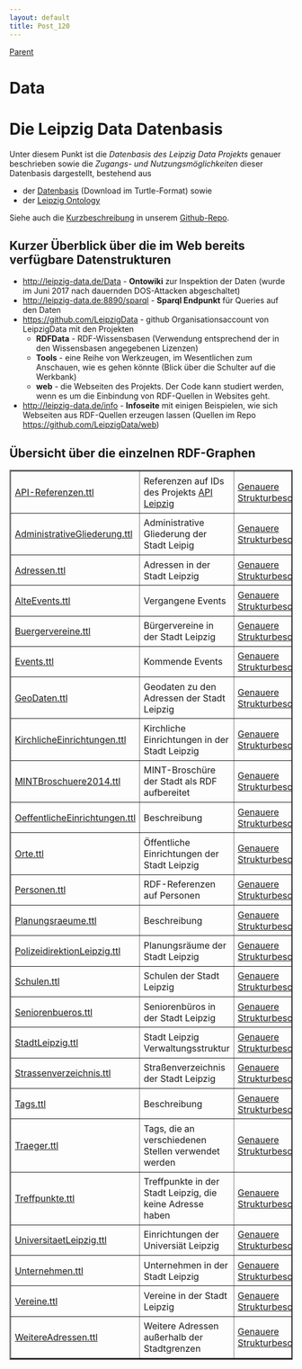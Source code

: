 ```yaml
---
layout: default
title: Post_120
---
```



[Parent](Page_0)

# Data

<h1>Die Leipzig Data Datenbasis</h1>
Unter diesem Punkt ist die <em>Datenbasis des Leipzig Data Projekts</em> genauer beschrieben sowie die <em>Zugangs- und Nutzungsmöglichkeiten</em> dieser Datenbasis dargestellt, bestehend aus
<ul>
 	<li>der <a title="Leipzig Data" href="http://www.leipzig-data.de/RDFData/">Datenbasis</a> (Download im Turtle-Format) sowie</li>
 	<li>der <a title="Ontology" href="/ontology/">Leipzig Ontology</a></li>
</ul>
Siehe auch die <a href="https://github.com/LeipzigData/RDFData/wiki">Kurzbeschreibung</a> in unserem <a href="https://github.com/LeipzigData">Github-Repo</a>.
<h2>Kurzer Überblick über die im Web bereits verfügbare Datenstrukturen</h2>
<ul>
 	<li><a href="http://leipzig-data.de/Data">http://leipzig-data.de/Data</a> - <b>Ontowiki</b> zur Inspektion der Daten (wurde im Juni 2017 nach dauernden DOS-Attacken abgeschaltet)</li>
 	<li><a href="http://leipzig-data.de:8890/sparql">http://leipzig-data.de:8890/sparql</a> - <b>Sparql Endpunkt</b> für Queries auf den Daten</li>
 	<li><a href="https://github.com/LeipzigData">https://github.com/LeipzigData</a> - github Organisationsaccount von LeipzigData mit den Projekten
<ul>
 	<li><strong>RDFData</strong> - RDF-Wissensbasen (Verwendung entsprechend der in den Wissensbasen angegebenen Lizenzen)</li>
 	<li><strong>Tools</strong> - eine Reihe von Werkzeugen, im Wesentlichen zum Anschauen, wie es gehen könnte (Blick über die Schulter auf die Werkbank)</li>
 	<li><strong>web</strong> - die Webseiten des Projekts. Der Code kann studiert werden, wenn es um die Einbindung von RDF-Quellen in Websites geht.</li>
</ul>
</li>
 	<li><a href="http://leipzig-data.de/info">http://leipzig-data.de/info</a> - <b>Infoseite</b> mit einigen Beispielen, wie sich Webseiten aus RDF-Quellen erzeugen lassen (Quellen im Repo <a href="https://github.com/LeipzigData/web">https://github.com/LeipzigData/web</a>)</li>
</ul>
<h2>Übersicht über die einzelnen RDF-Graphen</h2>
<table border="2">
<tbody>
<tr>
<td style="padding: 5pt;"><a href="http://leipzig-data.de/RDFData/API-Referenzen.ttl">API-Referenzen.ttl</a></td>
<td style="padding: 5pt;">Referenzen auf IDs des Projekts <a href="apileipzig.de">API Leipzig</a></td>
<td style="padding: 5pt;"><a href="/ontology/referenzen">Genauere Strukturbeschreibung</a></td>
</tr>
<tr>
<td style="padding: 5pt;"><a href="http://leipzig-data.de/RDFData/AdministrativeGliederung.ttl">AdministrativeGliederung.ttl</a></td>
<td style="padding: 5pt;">Administrative Gliederung der Stadt Leipig</td>
<td style="padding: 5pt;"><a href="/ontology/AdministrativeGliederung">Genauere Strukturbeschreibung</a></td>
</tr>
<tr>
<td style="padding: 5pt;"><a href="http://leipzig-data.de/RDFData/Adressen.ttl">Adressen.ttl</a></td>
<td style="padding: 5pt;">Adressen in der Stadt Leipzig</td>
<td style="padding: 5pt;"><a href="/ontology/Adressen">Genauere Strukturbeschreibung</a></td>
</tr>
<tr>
<td style="padding: 5pt;"><a href="http://leipzig-data.de/RDFData/AlteEvents.ttl">AlteEvents.ttl</a></td>
<td style="padding: 5pt;">Vergangene Events</td>
<td style="padding: 5pt;"><a href="/ontology/Events">Genauere Strukturbeschreibung</a></td>
</tr>
<tr>
<td style="padding: 5pt;"><a href="http://leipzig-data.de/RDFData/Buergervereine.ttl">Buergervereine.ttl</a></td>
<td style="padding: 5pt;">Bürgervereine in der Stadt Leipzig</td>
<td style="padding: 5pt;"><a href="/ontology/Akteure">Genauere Strukturbeschreibung</a></td>
</tr>
<tr>
<td style="padding: 5pt;"><a href="http://leipzig-data.de/RDFData/Events.ttl">Events.ttl</a></td>
<td style="padding: 5pt;">Kommende Events</td>
<td style="padding: 5pt;"><a href="/ontology/Events">Genauere Strukturbeschreibung</a></td>
</tr>
<tr>
<td style="padding: 5pt;"><a href="http://leipzig-data.de/RDFData/GeoDaten.ttl">GeoDaten.ttl</a></td>
<td style="padding: 5pt;">Geodaten zu den Adressen der Stadt Leipzig</td>
<td style="padding: 5pt;"><a href="/ontology/Adressen">Genauere Strukturbeschreibung</a></td>
</tr>
<tr>
<td style="padding: 5pt;"><a href="http://leipzig-data.de/RDFData/KirchlicheEinrichtungen.ttl">KirchlicheEinrichtungen.ttl</a></td>
<td style="padding: 5pt;">Kirchliche Einrichtungen in der Stadt Leipzig</td>
<td style="padding: 5pt;"><a href="/ontology/Akteure">Genauere Strukturbeschreibung</a></td>
</tr>
<tr>
<td style="padding: 5pt;"><a href="http://leipzig-data.de/RDFData/MINTBroschuere2014.ttl">MINTBroschuere2014.ttl</a></td>
<td style="padding: 5pt;">MINT-Broschüre der Stadt als RDF aufbereitet</td>
<td style="padding: 5pt;"><a href="/ontology/MINTBroschuere">Genauere Strukturbeschreibung</a></td>
</tr>
<tr>
<td style="padding: 5pt;"><a href="http://leipzig-data.de/RDFData/OeffentlicheEinrichtungen.ttl">OeffentlicheEinrichtungen.ttl</a></td>
<td style="padding: 5pt;">Beschreibung</td>
<td style="padding: 5pt;"><a href="/ontology/Akteure">Genauere Strukturbeschreibung</a></td>
</tr>
<tr>
<td style="padding: 5pt;"><a href="http://leipzig-data.de/RDFData/Orte.ttl">Orte.ttl</a></td>
<td style="padding: 5pt;">Öffentliche Einrichtungen der Stadt Leipzig</td>
<td style="padding: 5pt;"><a href="/ontology/Orte">Genauere Strukturbeschreibung</a></td>
</tr>
<tr>
<td style="padding: 5pt;"><a href="http://leipzig-data.de/RDFData/Personen.ttl">Personen.ttl</a></td>
<td style="padding: 5pt;">RDF-Referenzen auf Personen</td>
<td style="padding: 5pt;"><a href="/ontology/Akteure">Genauere Strukturbeschreibung</a></td>
</tr>
<tr>
<td style="padding: 5pt;"><a href="http://leipzig-data.de/RDFData/Planungsraeume.ttl">Planungsraeume.ttl</a></td>
<td style="padding: 5pt;">Beschreibung</td>
<td style="padding: 5pt;"><a href="/ontology/AdministrativeGliederung">Genauere Strukturbeschreibung</a></td>
</tr>
<tr>
<td style="padding: 5pt;"><a href="http://leipzig-data.de/RDFData/PolizeidirektionLeipzig.ttl">PolizeidirektionLeipzig.ttl</a></td>
<td style="padding: 5pt;">Planungsräume der Stadt Leipzig</td>
<td style="padding: 5pt;"><a href="/ontology/Sonstiges">Genauere Strukturbeschreibung</a></td>
</tr>
<tr>
<td style="padding: 5pt;"><a href="http://leipzig-data.de/RDFData/Schulen.ttl">Schulen.ttl</a></td>
<td style="padding: 5pt;">Schulen der Stadt Leipzig</td>
<td style="padding: 5pt;"><a href="/ontology/Schulen">Genauere Strukturbeschreibung</a></td>
</tr>
<tr>
<td style="padding: 5pt;"><a href="http://leipzig-data.de/RDFData/Seniorenbueros.ttl">Seniorenbueros.ttl</a></td>
<td style="padding: 5pt;">Seniorenbüros in der Stadt Leipzig</td>
<td style="padding: 5pt;"><a href="/ontology/Sonstiges">Genauere Strukturbeschreibung</a></td>
</tr>
<tr>
<td style="padding: 5pt;"><a href="http://leipzig-data.de/RDFData/StadtLeipzig.ttl">StadtLeipzig.ttl</a></td>
<td style="padding: 5pt;">Stadt Leipzig Verwaltungsstruktur</td>
<td style="padding: 5pt;"><a href="/ontology/StadtLeipzig">Genauere Strukturbeschreibung</a></td>
</tr>
<tr>
<td style="padding: 5pt;"><a href="http://leipzig-data.de/RDFData/Strassenverzeichnis.ttl">Strassenverzeichnis.ttl</a></td>
<td style="padding: 5pt;">Straßenverzeichnis der Stadt Leipzig</td>
<td style="padding: 5pt;"><a href="/ontology/Adressen">Genauere Strukturbeschreibung</a></td>
</tr>
<tr>
<td style="padding: 5pt;"><a href="http://leipzig-data.de/RDFData/Tags.ttl">Tags.ttl</a></td>
<td style="padding: 5pt;">Beschreibung</td>
<td style="padding: 5pt;"><a href="/ontology/Tags">Genauere Strukturbeschreibung</a></td>
</tr>
<tr>
<td style="padding: 5pt;"><a href="http://leipzig-data.de/RDFData/Traeger.ttl">Traeger.ttl</a></td>
<td style="padding: 5pt;">Tags, die an verschiedenen Stellen verwendet werden</td>
<td style="padding: 5pt;"><a href="/ontology/Akteure">Genauere Strukturbeschreibung</a></td>
</tr>
<tr>
<td style="padding: 5pt;"><a href="http://leipzig-data.de/RDFData/Treffpunkte.ttl">Treffpunkte.ttl</a></td>
<td style="padding: 5pt;">Treffpunkte in der Stadt Leipzig, die keine Adresse haben</td>
<td style="padding: 5pt;"><a href="/ontology/Adressen">Genauere Strukturbeschreibung</a></td>
</tr>
<tr>
<td style="padding: 5pt;"><a href="http://leipzig-data.de/RDFData/UniversitaetLeipzig.ttl">UniversitaetLeipzig.ttl</a></td>
<td style="padding: 5pt;">Einrichtungen der Universiät Leipzig</td>
<td style="padding: 5pt;"><a href="/ontology/UniversitaetLeipzig">Genauere Strukturbeschreibung</a></td>
</tr>
<tr>
<td style="padding: 5pt;"><a href="http://leipzig-data.de/RDFData/Unternehmen.ttl">Unternehmen.ttl</a></td>
<td style="padding: 5pt;">Unternehmen in der Stadt Leipzig</td>
<td style="padding: 5pt;"><a href="/ontology/Akteure">Genauere Strukturbeschreibung</a></td>
</tr>
<tr>
<td style="padding: 5pt;"><a href="http://leipzig-data.de/RDFData/Vereine.ttl">Vereine.ttl</a></td>
<td style="padding: 5pt;">Vereine in der Stadt Leipzig</td>
<td style="padding: 5pt;"><a href="/ontology/Akteure">Genauere Strukturbeschreibung</a></td>
</tr>
<tr>
<td style="padding: 5pt;"><a href="http://leipzig-data.de/RDFData/WeitereAdressen.ttl">WeitereAdressen.ttl</a></td>
<td style="padding: 5pt;">Weitere Adressen außerhalb der Stadtgrenzen</td>
<td style="padding: 5pt;"><a href="/ontology/Adressen">Genauere Strukturbeschreibung</a></td>
</tr>
</tbody>
</table>

